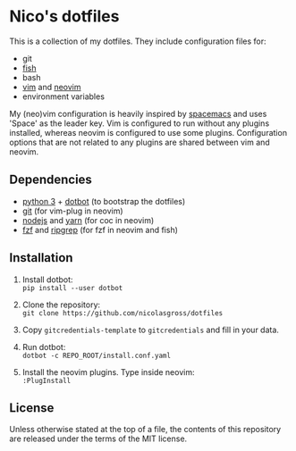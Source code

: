 # Nico's dotfiles
This is a collection of my dotfiles. They include configuration files for:
- git
- [fish](https://fishshell.com)
- bash
- [vim](https://www.vim.org) and [neovim](https://neovim.io)
- environment variables

My (neo)vim configuration is heavily inspired by
[spacemacs](http://spacemacs.org) and uses 'Space' as the leader key. Vim is
configured to run without any plugins installed, whereas neovim is configured
to use some plugins. Configuration options that are not related to any plugins
are shared between vim and neovim.


## Dependencies
- [python 3](https://www.python.org) +
  [dotbot](https://github.com/anishathalye/dotbot) (to bootstrap the dotfiles)
- [git](https://git-scm.com) (for vim-plug in neovim)
- [nodejs](https://nodejs.org/) and [yarn](https://yarnpkg.com) (for coc in
  neovim)
- [fzf](https://github.com/junegunn/fzf) and
  [ripgrep](https://github.com/BurntSushi/ripgrep) (for fzf in neovim and fish)


## Installation
1. Install dotbot:  
`pip install --user dotbot`

2. Clone the repository:  
`git clone https://github.com/nicolasgross/dotfiles`

3. Copy `gitcredentials-template` to `gitcredentials` and fill in your data.

4. Run dotbot:  
`dotbot -c REPO_ROOT/install.conf.yaml`  

5. Install the neovim plugins. Type inside neovim:  
`:PlugInstall`


## License
Unless otherwise stated at the top of a file, the contents of this repository
are released under the terms of the MIT license.

